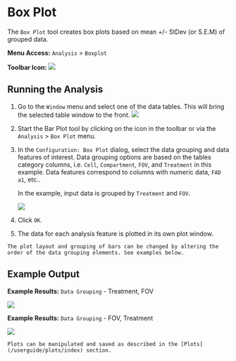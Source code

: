 # Box Plot

The `Box Plot` tool creates box plots based on mean +/- StDev (or S.E.M) of grouped data.

**Menu Access:** `Analysis` > `Boxplot`

**Toolbar Icon:** ![](/images/analysis/boxplot.png)

## Running the Analysis

1. Go to the `Window` menu and select one of the data tables. This will bring the selected table window to the front.
    ![](/images/data/dataframe.png)

2. Start the Bar Plot tool by clicking on the icon in the toolbar or via the `Analysis` > `Box Plot` menu.

3. In the `Configuration: Box Plot` dialog, select the data grouping and data features of interest. Data grouping options are based on the tables category columns,  i.e. `Cell`, `Compartment`, `FOV`, and `Treatment` in this example. Data features correspond to columns with numeric data, `FAD a1`, etc..

    In the example, input data is grouped by `Treatment` and `FOV`.  

    ![](/images/analysis/boxplot-config-grouping.png)

4. Click `OK`.

5. The data for each analysis feature is plotted in its own plot window.

```{note}
The plot layout and grouping of bars can be changed by altering the order of the data grouping elements. See examples below.
```

## Example Output

**Example Results:** `Data Grouping` - Treatment, FOV

![](/images/analysis/boxplot-result1-grouping.png)


**Example Results:** `Data Grouping` - FOV, Treatment

![](/images/analysis/boxplot-result2-grouping.png)

```{note}
Plots can be manipulated and saved as described in the [Plots](/userguide/plots/index) section.
```